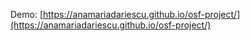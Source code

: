 Demo: [https://anamariadariescu.github.io/osf-project/](https://anamariadariescu.github.io/osf-project/)
